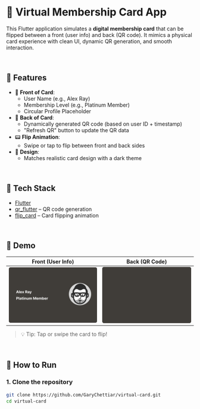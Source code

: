 # 🎫 Virtual Membership Card App

This Flutter application simulates a **digital membership card** that can be flipped between a front (user info) and back (QR code). It mimics a physical card experience with clean UI, dynamic QR generation, and smooth interaction.

<br/>

## 📱 Features

- 🪪 **Front of Card**:
  - User Name (e.g., Alex Ray)
  - Membership Level (e.g., Platinum Member)
  - Circular Profile Placeholder
- 🔄 **Back of Card**:
  - Dynamically generated QR code (based on user ID + timestamp)
  - "Refresh QR" button to update the QR data
- 📟 **Flip Animation**:
  - Swipe or tap to flip between front and back sides
- 🎨 **Design**:
  - Matches realistic card design with a dark theme

<br/>

## 🚀 Tech Stack

- [Flutter](https://flutter.dev)
- [qr_flutter](https://pub.dev/packages/qr_flutter) – QR code generation
- [flip_card](https://pub.dev/packages/flip_card) – Card flipping animation

<br/>

## 📸 Demo

| Front (User Info) | Back (QR Code) |
|-------------------|----------------|
| ![Front](assets/front.png) | ![Back](assets/back.png) |

> 💡 Tip: Tap or swipe the card to flip!

<br/>

## 🧪 How to Run

### 1. Clone the repository
```bash
git clone https://github.com/GaryChettiar/virtual-card.git
cd virtual-card
